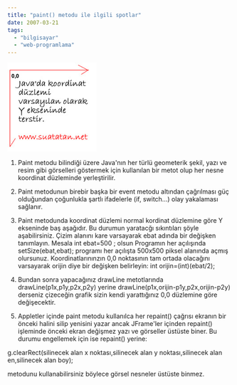 ```yaml
---
title: "paint() metodu ile ilgili spotlar"
date: 2007-03-21
tags: 
  - "bilgisayar"
  - "web-programlama"
---
```


[![](/images/koord_java.jpg)](http://bp0.blogger.com/_Ie5YRBfqBlQ/RgEqL_-2n8I/AAAAAAAAAAM/5iyyFh3NudU/s1600-h/koord_java.jpg)

1. Paint metodu bilindiği üzere Java'nın her türlü geometerik şekil, yazı ve resim gibi görselleri göstermek için kullanılan bir metot olup her nesne koordinat düzleminde yerleştirilir.
2. Paint metodunun birebir başka bir event metodu altından çağrılması güç olduğundan çoğunlukla şartlı ifadelerle (if, switch…) olay yakalaması sağlanır.
3. Paint metodunda koordinat düzlemi normal kordinat düzlemine göre Y ekseninde baş aşağıdır. Bu durumun yaratacğı sıkıntıları şöyle aşabilirsiniz. Çizim alanını kare varsayarak ebat adında bir değişken tanımlayın. Mesala int ebat=500 ; olsun Programın her açılışında setSize(ebat,ebat); programı her açılışta 500x500 piksel alanında açmış olursunuz. Koordinatlarınınzın 0,0 noktasının tam ortada olacağını varsayarak orijin diye bir değişken belirleyin: int orijin=(int)(ebat/2);
4. Bundan sonra yapacağınız drawLine metotlarında drawLine(p1x,p1y,p2x,p2y) yerine drawLine(p1x,orijin-p1y,p2x,orijin-p2y) derseniz çizeceğin grafik sizin kendi yarattığınız 0,0 düzlemine göre değişecektir.  
    
5. Appletler içinde paint metodu kullanılca her repaint() çağrısı ekranın bir önceki halini silip yenisini yazar ancak JFrame'ler içinden repaint() işleminde önceki ekran değişmez yazı ve görseller üstüste biner. Bu durumu engellemek için ise repaint() yerine:  
    

g.clearRect(silinecek alan x noktası,silinecek alan y noktası,silinecek alan en,silinecek alan boy);  
  
metodunu kullanabilirsiniz böylece görsel nesneler üstüste binmez.
